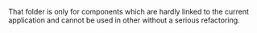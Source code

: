 
That folder is only for components which are hardly linked to the current application and cannot be used in other without a serious refactoring.